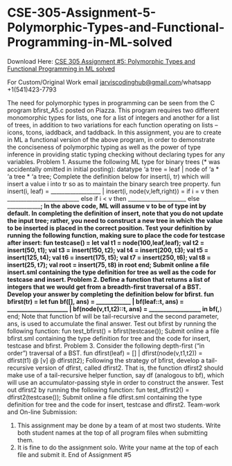 # CSE-305-Assignment-5-Polymorphic-Types-and-Functional-Programming-in-ML-solved

Download Here: [CSE 305 Assignment #5: Polymorphic Types and Functional Programming in ML solved](https://jarviscodinghub.com/assignment/assignment-5-polymorphic-types-and-functional-programming-in-ml-solution/)

For Custom/Original Work email jarviscodinghub@gmail.com/whatsapp +1(541)423-7793

The need for polymorphic types in programming can be seen from the C program bfirst_A5.c posted on Piazza. This program requires two different monomorphic types for lists, one for a list of integers and another for a list of trees, in addition to two variations for each function operating on lists – icons, tcons, iaddback, and taddback. In this assignment, you are to create in ML a functional version of the above program, in order to demonstrate the conciseness of polymorphic typing as well as the power of type inference in providing static typing checking without declaring types for any variables.
Problem 1. Assume the following ML type for binary trees (* was accidentally omitted in initial posting):
datatype ‘a tree = leaf | node of ‘a * ‘a tree * ‘a tree;
Complete the definition below for insert(i, tr) which will insert a value i into tr so as to maintain the binary search tree property.
fun insert(i, leaf) = __________________ | insert(i, node(v,left,right)) = if i = v then __________________________ else if i < v then _____________________ else ______________________________;
In the above code, ML will assume v to be of type int by default. In completing the definition of insert, note that you do not update the input tree; rather, you need to construct a new tree in which the value to be inserted is placed in the correct position. Test your definition by running the following function, making sure to place the code for testcase after insert:
fun testcase() = let val t1 = node(100,leaf,leaf); val t2 = insert(50, t1); val t3 = insert(150, t2); val t4 = insert(200, t3); val t5 = insert(125, t4); val t6 = insert(175, t5); val t7 = insert(250, t6); val t8 = insert(25, t7); val root = insert(75, t8) in root end;
Submit online a file insert.sml containing the type definition for tree as well as the code for testcase and insert.
Problem 2. Define a function that returns a list of integers that we would get from a breadth-first traversal of a BST. Develop your answer by completing the definition below for bfirst.
fun bfirst(tr) = let fun bf([], ans) = ____________ | bf(leaf::t, ans) = _____________________ | bf(node(v,t1,t2)::t, ans) = __________________ in bf(________,__________) end;
Note that function bf will be tail-recursive and the second parameter, ans, is used to accumulate the final answer. Test out bfirst by running the following function:
fun test_bfirst() = bfirst(testcase());
Submit online a file bfirst.sml containing the type definition for tree and the code for insert, testcase and bfirst.
Problem 3. Consider the following depth-first (“in order”) traversal of a BST.
fun dfirst(leaf) = [] | dfirst(node(v,t1,t2)) = dfirst(t1) @ [v] @ dfirst(t2);
Following the strategy of bfirst, develop a tail-recursive version of dfirst, called dfirst2. That is, the function dfirst2 should make use of a tail-recursive helper function, say df (analogous to bf), which will use an accumulator-passing style in order to construct the answer. Test out dfirst2 by running the following function:
fun test_dfirst2() = dfirst2(testcase());
Submit online a file dfirst.sml containing the type definition for tree and the code for insert, testcase and dfirst2.
Team-work and On-line Submission:
1. This assignment may be done by a team of at most two students. Write both student names at the top of all program files when submitting them.
2. It is fine to do the assignment solo. Write your name at the top of each file and submit it.
End of Assignment #5




